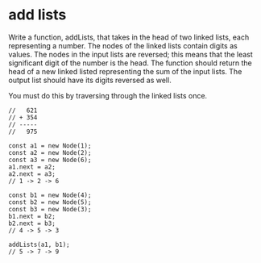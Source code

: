 # add lists

Write a function, addLists, that takes in the head of two linked lists, each representing a number. The nodes of the linked lists contain digits as values. The nodes in the input lists are reversed; this means that the least significant digit of the number is the head. The function should return the head of a new linked listed representing the sum of the input lists. The output list should have its digits reversed as well.

You must do this by traversing through the linked lists once.

```
//   621
// + 354
// -----
//   975

const a1 = new Node(1);
const a2 = new Node(2);
const a3 = new Node(6);
a1.next = a2;
a2.next = a3;
// 1 -> 2 -> 6

const b1 = new Node(4);
const b2 = new Node(5);
const b3 = new Node(3);
b1.next = b2;
b2.next = b3;
// 4 -> 5 -> 3

addLists(a1, b1);
// 5 -> 7 -> 9
```

